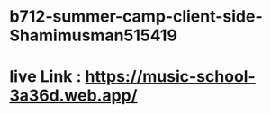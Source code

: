 # b712-summer-camp-client-side-Shamimusman515419
# live Link :  https://music-school-3a36d.web.app/

